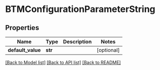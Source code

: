 # BTMConfigurationParameterString

## Properties
Name | Type | Description | Notes
------------ | ------------- | ------------- | -------------
**default_value** | **str** |  | [optional] 

[[Back to Model list]](../README.md#documentation-for-models) [[Back to API list]](../README.md#documentation-for-api-endpoints) [[Back to README]](../README.md)


